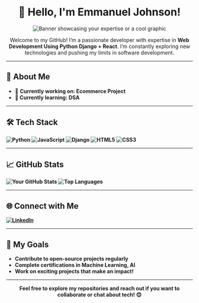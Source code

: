 <h1 align="center">👋 Hello, I'm Emmanuel Johnson!</h1>

<p align="center">
  <img src="https://example.com/banner.png" alt="Banner showcasing your expertise or a cool graphic">
</p>

<p align="center">
  Welcome to my GitHub! I’m a passionate developer with expertise in <b>Web Development Using Python Django + React</b>. I’m constantly exploring new technologies and pushing my limits in software development.
</p>

---

<h2>🚀 About Me</h2>

<ul>
  <li>🔭 <strong>Currently working on: Ecommerce Project</li>
  <li>🌱 <strong>Currently learning:</strong> DSA</li>
<!--   <li>💬 <strong>Ask me about:</strong> Web Development</li>
<!--   <li>📫 <strong>How to reach me:</strong> [Your Email / LinkedIn / Twitter]</li> -->
<!--   <li>⚡ <strong>Fun fact:</strong> [Interesting fact about you]</li> -->
</ul> 

---

<h2>🛠️ Tech Stack</h2>

<p>
  <img src="https://img.shields.io/badge/Python-3776AB?style=for-the-badge&logo=python&logoColor=white" alt="Python">
  <img src="https://img.shields.io/badge/JavaScript-F7DF1E?style=for-the-badge&logo=javascript&logoColor=black" alt="JavaScript">
  <img src="https://img.shields.io/badge/Django-092E20?style=for-the-badge&logo=django&logoColor=white" alt="Django">
  <img src="https://img.shields.io/badge/HTML5-E34F26?style=for-the-badge&logo=html5&logoColor=white" alt="HTML5">
  <img src="https://img.shields.io/badge/CSS3-1572B6?style=for-the-badge&logo=css3&logoColor=white" alt="CSS3">
</p>

---

<h2>📈 GitHub Stats</h2>

<p>
  <img src="https://github-readme-stats.vercel.app/api?username=yourusername&show_icons=true&theme=radical" alt="Your GitHub Stats">
  <img src="https://github-readme-stats.vercel.app/api/top-langs/?username=yourusername&layout=compact&theme=radical" alt="Top Languages">
</p>

---

<h2>🌐 Connect with Me</h2>

<p>
  <a href="https://www.linkedin.com/in/emmanuel-johnson-a36b6b2b3/">
    <img src="https://img.shields.io/badge/LinkedIn-0A66C2?style=for-the-badge&logo=linkedin&logoColor=white" alt="LinkedIn">
  </a>
<!--   <a href="https://twitter.com/yourhandle">
    <img src="https://img.shields.io/badge/Twitter-1DA1F2?style=for-the-badge&logo=twitter&logoColor=white" alt="Twitter">
  </a> -->
</p>

---

<h2>🎯 My Goals</h2>

<ul>
  <li>Contribute to open-source projects regularly</li>
  <li>Complete certifications in Machine Learning, AI</li>
  <li>Work on exciting projects that make an impact!</li>
</ul>

---

<p align="center">Feel free to explore my repositories and reach out if you want to collaborate or chat about tech! 😊</p>
